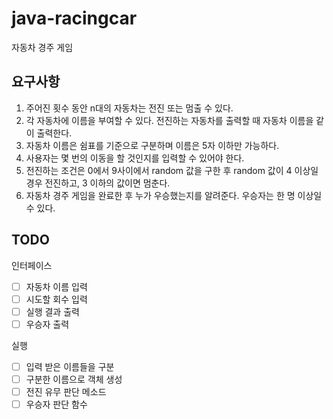 # java-racingcar
자동차 경주 게임


## 요구사항
 1. 주어진 횟수 동안 n대의 자동차는 전진 또는 멈출 수 있다.
 2. 각 자동차에 이름을 부여할 수 있다. 전진하는 자동차를 출력할 때 자동차 이름을 같이 출력한다.
 3. 자동차 이름은 쉼표를 기준으로 구분하며 이름은 5자 이하만 가능하다.
 4. 사용자는 몇 번의 이동을 할 것인지를 입력할 수 있어야 한다.
 5. 전진하는 조건은 0에서 9사이에서 random 값을 구한 후 random 값이 4 이상일 경우 전진하고, 3 이하의 값이면 멈춘다.
 6. 자동차 경주 게임을 완료한 후 누가 우승했는지를 알려준다. 우승자는 한 명 이상일 수 있다.


## TODO
인터페이스
- [ ] 자동차 이름 입력
- [ ] 시도할 회수 입력
- [ ] 실행 결과 출력
- [ ] 우승자 출력

실행
- [ ] 입력 받은 이름들을 구분
- [ ] 구분한 이름으로 객체 생성
- [ ] 전진 유무 판단 메소드
- [ ] 우승자 판단 함수
